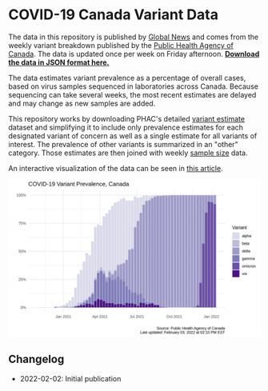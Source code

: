 # COVID-19 Canada Variant Data

The data in this repository is published by [Global News](https://globalnews.ca) and comes from the weekly variant breakdown published by the [Public Health Agency of Canada](https://health-infobase.canada.ca/covid-19/epidemiological-summary-covid-19-cases.html#VOC). The data is updated once per week on Friday afternoon. [**Download the data in JSON format here.**](data/covid-19-variants-canada.json)

The data estimates variant prevalence as a percentage of overall cases, based on virus samples sequenced in laboratories across Canada. Because sequencing can take several weeks, the most recent estimates are delayed and may change as new samples are added.

This repository works by downloading PHAC's detailed [variant estimate](https://health-infobase.canada.ca/src/data/covidLive/covid19-epiSummary-variants.csv) dataset and simplifying it to include only prevalence estimates for each designated variant of concern as well as a single estimate for all variants of interest. The prevalence of other variants is summarized in an "other" category. Those estimates are then joined with weekly [sample size](https://health-infobase.canada.ca/src/data/covidLive/covid19-epiSummary-variants-sampleSize.csv) data.

An interactive visualization of the data can be seen in [this article](https://globalnews.ca/news/8404373/canada-travel-restrictions-south-africa-covid-19-variant/).

![A chart of COVID-19 variant prevalence in Canada](charts/covid-19-variants-canada.png)

## Changelog
- 2022-02-02: Initial publication
